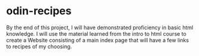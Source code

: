 # odin-recipes
By the end of this project, I will have demonstrated proficiency in basic html knowledge. I will use the material learned from the intro to html course to create a Website consisting of a main index page that will have a few links to recipes of my choosing. 
